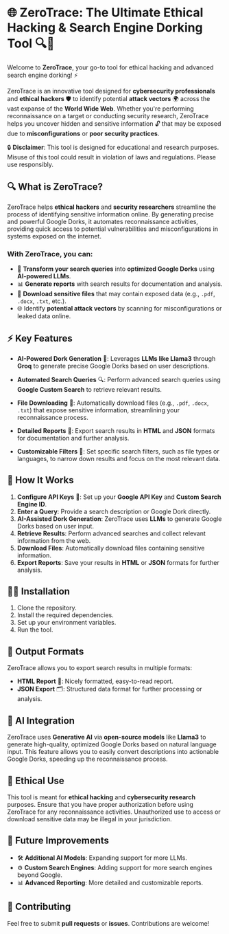 # 🌐 **ZeroTrace**: The Ultimate Ethical Hacking & Search Engine Dorking Tool 🔍🚀

Welcome to **ZeroTrace**, your go-to tool for ethical hacking and advanced search engine dorking! ⚡

ZeroTrace is an innovative tool designed for **cybersecurity professionals** and **ethical hackers** 🛡️ to identify potential **attack vectors** 🌍 across the vast expanse of the **World Wide Web**. Whether you're performing reconnaissance on a target or conducting security research, ZeroTrace helps you uncover hidden and sensitive information 🔓 that may be exposed due to **misconfigurations** or **poor security practices**.

🔒 **Disclaimer**: This tool is designed for educational and research purposes. Misuse of this tool could result in violation of laws and regulations. Please use responsibly.

## 🔍 **What is ZeroTrace?**

ZeroTrace helps **ethical hackers** and **security researchers** streamline the process of identifying sensitive information online. By generating precise and powerful Google Dorks, it automates reconnaissance activities, providing quick access to potential vulnerabilities and misconfigurations in systems exposed on the internet.

### With ZeroTrace, you can:
- 🔑 **Transform your search queries** into **optimized Google Dorks** using **AI-powered LLMs**.
- 📊 **Generate reports** with search results for documentation and analysis.
- 📂 **Download sensitive files** that may contain exposed data (e.g., `.pdf`, `.docx`, `.txt`, etc.).
- 🌐 Identify **potential attack vectors** by scanning for misconfigurations or leaked data online.

## ⚡ **Key Features**

- **AI-Powered Dork Generation** 🤖: Leverages **LLMs like Llama3** through **Groq** to generate precise Google Dorks based on user descriptions.
  
- **Automated Search Queries** 🔍: Perform advanced search queries using **Google Custom Search** to retrieve relevant results.

- **File Downloading** 💾: Automatically download files (e.g., `.pdf`, `.docx`, `.txt`) that expose sensitive information, streamlining your reconnaissance process.

- **Detailed Reports** 📝: Export search results in **HTML** and **JSON** formats for documentation and further analysis.

- **Customizable Filters** 🔧: Set specific search filters, such as file types or languages, to narrow down results and focus on the most relevant data.

## 🚀 **How It Works**

1. **Configure API Keys** 🔐: Set up your **Google API Key** and **Custom Search Engine ID**.
2. **Enter a Query**: Provide a search description or Google Dork directly.
3. **AI-Assisted Dork Generation**: ZeroTrace uses **LLMs** to generate Google Dorks based on user input.
4. **Retrieve Results**: Perform advanced searches and collect relevant information from the web.
5. **Download Files**: Automatically download files containing sensitive information.
6. **Export Reports**: Save your results in **HTML** or **JSON** formats for further analysis.

## 🧑‍💻 **Installation**

1. Clone the repository.
2. Install the required dependencies.
3. Set up your environment variables.
4. Run the tool.

## 📂 **Output Formats**

ZeroTrace allows you to export search results in multiple formats:
- **HTML Report** 📝: Nicely formatted, easy-to-read report.
- **JSON Export** 🗂️: Structured data format for further processing or analysis.

## 🤖 **AI Integration**

ZeroTrace uses **Generative AI** via **open-source models** like **Llama3** to generate high-quality, optimized Google Dorks based on natural language input. This feature allows you to easily convert descriptions into actionable Google Dorks, speeding up the reconnaissance process.

## 🔐 **Ethical Use**

This tool is meant for **ethical hacking** and **cybersecurity research** purposes. Ensure that you have proper authorization before using ZeroTrace for any reconnaissance activities. Unauthorized use to access or download sensitive data may be illegal in your jurisdiction.

## 🎯 **Future Improvements**

- 🛠️ **Additional AI Models**: Expanding support for more LLMs.
- ⚙️ **Custom Search Engines**: Adding support for more search engines beyond Google.
- 📊 **Advanced Reporting**: More detailed and customizable reports.

## 🤝 **Contributing**

Feel free to submit **pull requests** or **issues**. Contributions are welcome!
